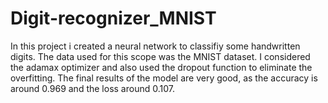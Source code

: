 # Digit-recognizer_MNIST
In this project i created a neural network to classifiy some handwritten digits. The data used for this scope was the MNIST dataset. I considered the adamax optimizer and also used the dropout function to eliminate the overfitting. The final results of the model are very good, as the accuracy  is around 0.969 and the loss around 0.107.
